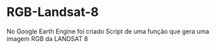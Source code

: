 # RGB-Landsat-8
No Google Earth Engine foi criado Script de uma função que gera uma imagem RGB da LANDSAT 8
